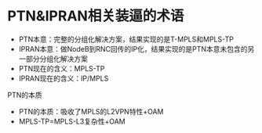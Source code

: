 # PTN&IPRAN相关装逼的术语

* PTN本意：完整的分组化解决方案，结果实现的是T-MPLS和MPLS-TP
* IPRAN本意：做NodeB到RNC回传的IP化，结果实现的是PTN本意未包含的另一部分分组化解决方案
* PTN现在的含义：MPLS-TP
* IPRAN现在的含义：IP/MPLS

PTN的本质

* PTN的本质：吸收了MPLS的L2VPN特性+OAM
* MPLS-TP=MPLS-L3复杂性+OAM





